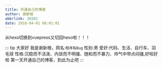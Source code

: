 ```yaml
---
title: 开通自己的博客
author: 谢新根
abbrlink: 36502
date: 2016-04-01 08:01:01
---
```


从hexo切换到vuepress又切回hexo啦！！！
<!-- more -->

::: tip 大家好
我是谢新根，网名:```程序有Bug``` 性别:男 爱好:代码、生活、自行车、羽毛球 性格:沉稳而不活泼、内敛而不明骚、随和而不暴力、帅气中带点闷骚,好啦好啦 第一天开通自己的博客，到此为止吧
:::
